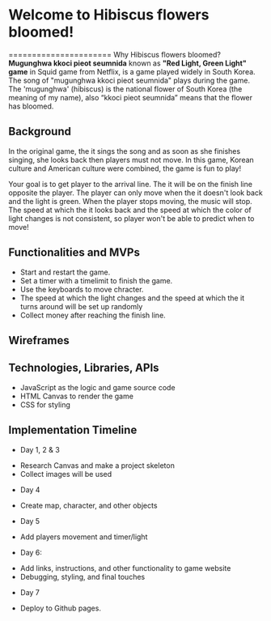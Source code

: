 # Welcome to Hibiscus flowers bloomed!
======================
Why Hibiscus flowers bloomed?
**Mugunghwa kkoci pieot seumnida** known as  __"Red Light, Green Light" game__ in Squid game from Netflix, is a game played widely in South Korea. The song of "mugunghwa kkoci pieot seumnida" plays during the game. The 'mugunghwa' (hibiscus) is the national flower of South Korea (the meaning of my name), also  “kkoci pieot seumnida” means that the flower has bloomed. 

## Background
In the original game, the it sings the song and as soon as she finishes singing, she looks back then players must not move. In this game, Korean culture and American culture were combined, the game is fun to play!

Your goal is to get player to the arrival line. The it will be on the finish line opposite the player. The player can only move when the it doesn't look back and the light is green. When the player stops moving, the music will stop. The speed at which the it looks back and the speed at which the color of light changes is not consistent, so player won't be able to predict when to move!


## Functionalities and MVPs
* Start and restart the game.
* Set a timer with a timelimit to finish the game.
* Use the keyboards to move chracter.
* The speed at which the light changes and the speed at which the it turns around will be set up    randomly
* Collect money after reaching the finish line. 

## Wireframes




## Technologies, Libraries, APIs
* JavaScript as the logic and game source code
* HTML Canvas to render the game
* CSS for styling

## Implementation Timeline
* Day 1, 2 & 3
- Research Canvas and make a project skeleton
-  Collect images will be used

* Day 4
-  Create map, character, and other objects

* Day 5
- Add players movement and timer/light

* Day 6: 
- Add links, instructions, and other functionality to game website
- Debugging, styling, and final touches

* Day 7
- Deploy to Github pages.